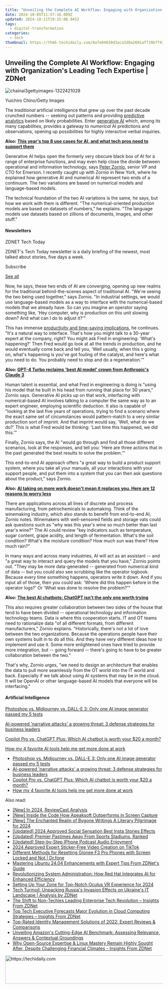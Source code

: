 ```yaml
---
title: "Unveiling the Complete AI Workflow: Engaging with Organization's Leading Tech Expertise | ZDNet"
date: 2024-10-05T11:57:16.009Z
updated: 2024-10-11T19:15:08.945Z
tags:
  - digital-transformation
categories:
  - tech
thumbnail: https://thmb.techidaily.com/8a7e84630d3aca1d8a2601af719bff431bf93c02b2b4875663befca17245e9f8.jpg
---
```


## Unveiling the Complete AI Workflow: Engaging with Organization's Leading Tech Expertise | ZDNet

![chainai3gettyimages-1322421028](https://www.zdnet.com/a/img/resize/a1943d5a1a2193a0482fd3c6c2aedcb3adb36cb7/2024/04/16/316be829-b3d0-4391-9c90-b1613dbbda79/chainai3gettyimages-1322421028.jpg?auto=webp&width=1280)

Yuichiro Chino/Getty Images

The _traditional_ artificial intelligence that grew up over the past decade crunched numbers -- seeking out patterns and providing [predictive analytics](https://www.zdnet.com/article/this-years-top-8-use-cases-for-ai-and-what-tech-professionals-need-to-support-them/) based on likely probabilities. Enter [generative AI](https://www.zdnet.com/article/what-is-generative-ai-and-why-is-it-so-popular-heres-everything-you-need-to-know/) which, among its many capabilities, provides a gateway to _numerical_ AI predictions and observations, opening up possibilities for highly interactive verbal inquiries. 

**Also: [This year's top 8 use cases for AI, and what tech pros need to support them](https://www.zdnet.com/article/this-years-top-8-use-cases-for-ai-and-what-tech-professionals-need-to-support-them/)**

Generative AI helps open the formerly very obscure black box of AI for a range of enterprise functions, and may even help close the divide between operational and information technology, says [Peter Zornio](https://www.emerson.com/en-us/about-us/leadership/peter-zornio), senior VP and CTO for Emerson. I recently caught up with Zornio in New York, where he explained how generative AI and numerical AI represent two ends of a continuum. The two variations are based on numerical models and language-based models.

The technical foundation of the two AI variations is the same, he says, but how we work with them is different. "The numerical-oriented production models are based on datasets of numbers," he explains. "The language models use datasets based on zillions of documents, images, and other stuff."

#### Newsletters

ZDNET Tech Today

ZDNET's Tech Today newsletter is a daily briefing of the newest, most talked about stories, five days a week.

 Subscribe

[See all](https://www.zdnet.com/newsletters/)

Now, he says, these two ends of AI are converging, opening up new realms for the traditional behind-the-scenes aspect of traditional AI. "We're seeing the two being used together," says Zornio. "In industrial settings, we would use language-based models as a way to interface with the numerical-based models that we already have. So can you imagine an operator saying something like, 'Hey computer, why is production on this unit slowing down? And what can I do to adjust it?'"

This has immense [productivity and time-saving implications](https://www.zdnet.com/article/ai-taking-on-more-work-doesnt-mean-it-replaces-you-here-are-12-reasons-to-worry-less/), he continues. "It's a natural way to interface. That's how you might talk to a 30-year expert at the company, right? You might ask Fred in engineering: 'What's happening?' Then Fred would go look at all the trends in production, and he would eventually come back and tell you, 'Well usually, when this s going on, what's happening is you've got fouling of the catalyst, and here's what you need to do. You probably need to stop and do a regeneration.'"

**Also: [GPT-4 Turbo reclaims 'best AI model' crown from Anthropic's Claude 3](https://www.zdnet.com/article/gpt-4-turbo-reclaims-best-ai-model-crown-from-anthropics-claude-3/)**

Human talent is essential, and what Fred in engineering is doing is "using his model that he built in his head from running that place for 30 years," Zornio says. Generative AI picks up on that work, interfacing with numerical-based AI involves talking to a computer the same way as to an expert engineer, employing scientific deduction. It also is capable of "looking at the last five years of operations, trying to find a scenario where the exact same set of circumstances would pattern-match to a very similar production sort of imprint. And that imprint would say, 'Well, what do we do?' This is what Fred would be thinking: 'Last time this happened, we did this.'"

Finally, Zornio says, the AI "would go through and find all those different scenarios, look at the responses, and tell you: 'Here are three actions that in the past generated the best results to solve the problem.'"

This end-to-end AI approach offers "a great way to build a product support system, where you take all your manuals, all your interactions with your support people, and put them into a system that you can then ask questions about the product," says Zornio. 

**Also: [AI taking on more work doesn't mean it replaces you. Here are 12 reasons to worry less](https://www.zdnet.com/article/ai-taking-on-more-work-doesnt-mean-it-replaces-you-here-are-12-reasons-to-worry-less/)**

There are applications across all lines of discrete and process manufacturing, from petrochemicals to automaking. Think of the winemaking industry, which also stands to benefit from end-to-end AI, Zornio notes. Winemakers with well-sensored fields and storage vats could ask questions such as "why was this year's wine so much better than last year's wine?" The AI could review "key indicators such as temperature, sugar content, grape acidity, and length of fermentation. What's the soil condition? What's the moisture condition? How much sun was there? How much rain?" 

In many ways and across many industries, AI will act as an assistant -- and "a great way to interact and query the models that you have," Zornio points out. "They may be more data-generated -- generated from numerical kind of data -- but you could also see scrubbing like the operator logbook. Because every time something happens, operators write it down. And if you input all of those, then you could ask: 'Where did this happen before in the operator logs?' Or 'What was done to resolve the problem?'"

**Also: [The best AI chatbots: ChatGPT isn't the only one worth trying](https://www.zdnet.com/article/best-ai-chatbot/)**

This also requires greater collaboration between two sides of the house that tend to have been divided -- operational technology and information technology teams. Data is where this cooperation starts. IT and OT teams need to rationalize data "of all different formats, from different manufacturers," Zornio explains. "Historically, there's not a lot of love between the two organizations. Because the operations people have their own systems built in to do all this. And they have very different ideas how to implement and use it. Some more enlightened ones have tried to provide more integration, but -- going forward -- there's going to have to be greater collaboration between the two."

That's why, Zornio urges, "we need to design an architecture that enables the data to pull more seamlessly from the OT world into the IT world and back. Especially if we talk about using AI systems that may be in the cloud. It will be OpenAI or other language-based AI models that everyone will be interfacing."

#### Artificial Intelligence

[Photoshop vs. Midjourney vs. DALL-E 3: Only one AI image generator passed my 5 tests](https://www.zdnet.com/article/is-photoshops-new-text-to-image-as-good-as-midjourney-and-dall-e-we-test-it-and-see/ "Photoshop vs. Midjourney vs. DALL-E 3: Only one AI image generator passed my 5 tests")

[AI-powered 'narrative attacks' a growing threat: 3 defense strategies for business leaders](https://www.zdnet.com/article/ai-powered-narrative-attacks-a-growing-threat-3-defense-strategies-for-business-leaders/ "AI-powered 'narrative attacks' a growing threat: 3 defense strategies for business leaders")

[Copilot Pro vs. ChatGPT Plus: Which AI chatbot is worth your $20 a month?](https://www.zdnet.com/article/copilot-pro-vs-chatgpt-plus-which-is-ai-chatbot-is-worth-your-20-a-month/ "Copilot Pro vs. ChatGPT Plus: Which AI chatbot is worth your $20 a month?")

[How my 4 favorite AI tools help me get more done at work](https://www.zdnet.com/article/how-my-4-favorite-ai-tools-help-me-get-more-done-at-work/ "How my 4 favorite AI tools help me get more done at work")

* [Photoshop vs. Midjourney vs. DALL-E 3: Only one AI image generator passed my 5 tests](https://www.zdnet.com/article/is-photoshops-new-text-to-image-as-good-as-midjourney-and-dall-e-we-test-it-and-see/ "Photoshop vs. Midjourney vs. DALL-E 3: Only one AI image generator passed my 5 tests")
* [AI-powered 'narrative attacks' a growing threat: 3 defense strategies for business leaders](https://www.zdnet.com/article/ai-powered-narrative-attacks-a-growing-threat-3-defense-strategies-for-business-leaders/ "AI-powered 'narrative attacks' a growing threat: 3 defense strategies for business leaders")
* [Copilot Pro vs. ChatGPT Plus: Which AI chatbot is worth your $20 a month?](https://www.zdnet.com/article/copilot-pro-vs-chatgpt-plus-which-is-ai-chatbot-is-worth-your-20-a-month/ "Copilot Pro vs. ChatGPT Plus: Which AI chatbot is worth your $20 a month?")
* [How my 4 favorite AI tools help me get more done at work](https://www.zdnet.com/article/how-my-4-favorite-ai-tools-help-me-get-more-done-at-work/ "How my 4 favorite AI tools help me get more done at work")

<ins class="adsbygoogle"
     style="display:block"
     data-ad-format="autorelaxed"
     data-ad-client="ca-pub-7571918770474297"
     data-ad-slot="1223367746"></ins>

<ins class="adsbygoogle"
     style="display:block"
     data-ad-client="ca-pub-7571918770474297"
     data-ad-slot="8358498916"
     data-ad-format="auto"
     data-full-width-responsive="true"></ins>

<span class="atpl-alsoreadstyle">Also read:</span>
<div><ul>
<li><a href="https://screen-capture.techidaily.com/new-in-2024-reviewcast-analysis/"><u>[New] In 2024, ReviewCast Analysis</u></a></li>
<li><a href="https://remote-screen-capture.techidaily.com/new-inside-the-code-how-apeaksoft-outperforms-in-screen-capture/"><u>[New] Inside the Code How Apeaksoft Outperforms in Screen Capture</u></a></li>
<li><a href="https://instagram-video-recordings.techidaily.com/new-the-enchanted-realm-of-bygone-writings-a-literary-pilgrimage-for-2024/"><u>[New] The Enchanted Realm of Bygone Writings A Literary Pilgrimage for 2024</u></a></li>
<li><a href="https://instagram-videos.techidaily.com/updated-2024-approved-social-sensation-best-insta-stories-effects/"><u>[Updated] 2024 Approved Social Sensation Best Insta Stories Effects</u></a></li>
<li><a href="https://fox-access.techidaily.com/updated-premier-pastimes-away-from-sports-stadiums-ranked/"><u>[Updated] Premier Pastimes Away From Sports Stadiums, Ranked</u></a></li>
<li><a href="https://fox-http.techidaily.com/updated-step-by-step-iphone-podcast-audio-enjoyment/"><u>[Updated] Step-by-Step IPhone Podcast Audio Enjoyment</u></a></li>
<li><a href="https://some-knowledge.techidaily.com/2024-approved-expert-sticker-free-video-creation-on-tiktok/"><u>2024 Approved Expert Sticker-Free Video Creation on TikTok</u></a></li>
<li><a href="https://techidaily.com/different-methods-for-resetting-gionee-f3-pro-phones-with-screen-locked-and-not-drfone-by-drfone-reset-android-reset-android/"><u>Different Methods for Resetting Gionee F3 Pro Phones with Screen Locked and Not | Dr.fone</u></a></li>
<li><a href="https://app-tips.techidaily.com/mastering-ubuntu-2404-enhancements-with-expert-tips-from-zdnets-guide/"><u>Mastering Ubuntu 24.04 Enhancements with Expert Tips From ZDNet's Guide</u></a></li>
<li><a href="https://app-tips.techidaily.com/revolutionizing-system-administration-how-red-hat-integrates-ai-for-enhanced-efficiency/"><u>Revolutionizing System Administration: How Red Hat Integrates AI for Enhanced Efficiency</u></a></li>
<li><a href="https://fox-access.techidaily.com/setting-up-your-zone-for-top-notch-oculus-vr-experience-for-2024/"><u>Setting Up Your Zone for Top-Notch Oculus VR Experience for 2024</u></a></li>
<li><a href="https://app-tips.techidaily.com/tech-turmoil-unpacking-russias-invasion-effects-on-ukraines-it-landscape-analysis-by-zdnet/"><u>Tech Turmoil: Unpacking Russia's Invasion Effects on Ukraine's IT Landscape | Analysis by ZDNet</u></a></li>
<li><a href="https://app-tips.techidaily.com/the-shift-to-non-techies-leading-enterprise-tech-revolution-insights-from-zdnet/"><u>The Shift to Non-Techies Leading Enterprise Tech Revolution – Insights From ZDNet</u></a></li>
<li><a href="https://app-tips.techidaily.com/top-tech-executive-forecasts-major-evolution-in-cloud-computing-strategies-insights-from-zdnet/"><u>Top Tech Executive Forecasts Major Evolution in Cloud Computing Strategies – Insights From ZDNet</u></a></li>
<li><a href="https://app-tips.techidaily.com/top-rated-identity-management-solutions-of-2022-expert-reviews-and-comparisons/"><u>Top-Rated Identity Management Solutions of 2022: Expert Reviews & Comparisons</u></a></li>
<li><a href="https://app-tips.techidaily.com/unveiling-amazons-cutting-edge-ai-benchmark-assessing-relevance-answers-and-contextual-groundings/"><u>Unveiling Amazon's Cutting-Edge AI Benchmark: Assessing Relevance, Answers & Contextual Groundings</u></a></li>
<li><a href="https://app-tips.techidaily.com/why-open-source-expertise-and-linux-mastery-remain-highly-sought-after-despite-challenging-financial-climates-insights-from-zdnet/"><u>Why Open-Source Expertise & Linux Mastery Remain Highly Sought After, Despite Challenging Financial Climates - Insights From ZDNet</u></a></li>
</ul></div>

<!-- affiliate ads begin -->
<a href="https://appsumo.8odi.net/c/5597632/1062450/7443" target="_top" id="1062450">
  <img src="//a.impactradius-go.com/display-ad/7443-1062450" border="0" alt="https://techidaily.com" width="600" height="90"/>
</a>
<img height="0" width="0" src="https://appsumo.8odi.net/i/5597632/1062450/7443" style="position:absolute;visibility:hidden;" border="0" />
<!-- affiliate ads end -->

